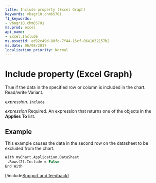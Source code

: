 ```yaml
---
title: Include property (Excel Graph)
keywords: vbagr10.chm65701
f1_keywords:
- vbagr10.chm65701
ms.prod: excel
api_name:
- Excel.Include
ms.assetid: ed92c49d-88fc-7f44-15cf-0641032157b2
ms.date: 06/08/2017
localization_priority: Normal
---
```



# Include property (Excel Graph)

True if the data in the specified row or column is included in the chart. Read/write Variant.

_expression_. `Include`

 _expression_ Required. An expression that returns one of the objects in the **Applies To** list.


## Example

This example causes the data in the second row on the datasheet to be excluded from the chart.


```vb
With myChart.Application.DataSheet 
 .Rows(2).Include = False 
End With
```

[!include[Support and feedback](~/includes/feedback-boilerplate.md)]